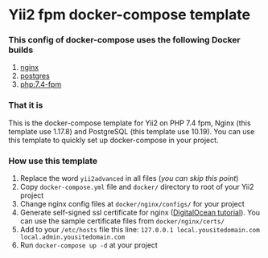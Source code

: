# Yii2 fpm docker-compose template

### This config of docker-compose uses the following Docker builds
1. [nginx](https://registry.hub.docker.com/_/nginx)
2. [postgres](https://registry.hub.docker.com/_/postgres)
3. [php:7.4-fpm](https://hub.docker.com/_/php)

### That it is
This is the docker-compose template for Yii2 on PHP 7.4 fpm, Nginx (this template use 1.17.8) and PostgreSQL (this template use 10.19).
You can use this template to quickly set up docker-compose in your project.

### How use this template
1. Replace the word `yii2advanced` in all files (_you can skip this point_)
2. Copy `docker-compose.yml` file and `docker/` directory to root of your Yii2 project
3. Change nginx config files at `docker/nginx/configs/` for your project
4. Generate self-signed ssl certificate for nginx ([DigitalOcean tutorial](https://www.digitalocean.com/community/tutorials/how-to-create-a-self-signed-ssl-certificate-for-nginx-in-ubuntu-18-04)).
You can use the sample certificate files from `docker/nginx/certs/`
5. Add to your `/etc/hosts` file this line: `127.0.0.1 local.yousitedomain.com local.admin.yousitedomain.com`
6. Run `docker-compose up -d` at your project
